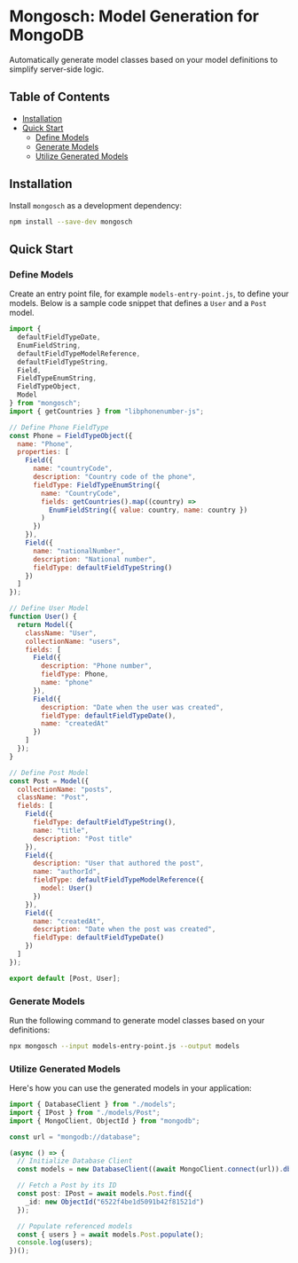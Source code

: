 # Mongosch: Model Generation for MongoDB

Automatically generate model classes based on your model definitions to simplify server-side logic.

## Table of Contents

- [Installation](#installation)
- [Quick Start](#quick-start)
  - [Define Models](#define-models)
  - [Generate Models](#generate-models)
  - [Utilize Generated Models](#utilize-generated-models)

## Installation

Install `mongosch` as a development dependency:

```bash
npm install --save-dev mongosch
```

## Quick Start

### Define Models

Create an entry point file, for example `models-entry-point.js`, to define your models. Below is a sample code snippet that defines a `User` and a `Post` model.

```js
import {
  defaultFieldTypeDate,
  EnumFieldString,
  defaultFieldTypeModelReference,
  defaultFieldTypeString,
  Field,
  FieldTypeEnumString,
  FieldTypeObject,
  Model
} from "mongosch";
import { getCountries } from "libphonenumber-js";

// Define Phone FieldType
const Phone = FieldTypeObject({
  name: "Phone",
  properties: [
    Field({
      name: "countryCode",
      description: "Country code of the phone",
      fieldType: FieldTypeEnumString({
        name: "CountryCode",
        fields: getCountries().map((country) =>
          EnumFieldString({ value: country, name: country })
        )
      })
    }),
    Field({
      name: "nationalNumber",
      description: "National number",
      fieldType: defaultFieldTypeString()
    })
  ]
});

// Define User Model
function User() {
  return Model({
    className: "User",
    collectionName: "users",
    fields: [
      Field({
        description: "Phone number",
        fieldType: Phone,
        name: "phone"
      }),
      Field({
        description: "Date when the user was created",
        fieldType: defaultFieldTypeDate(),
        name: "createdAt"
      })
    ]
  });
}

// Define Post Model
const Post = Model({
  collectionName: "posts",
  className: "Post",
  fields: [
    Field({
      fieldType: defaultFieldTypeString(),
      name: "title",
      description: "Post title"
    }),
    Field({
      description: "User that authored the post",
      name: "authorId",
      fieldType: defaultFieldTypeModelReference({
        model: User()
      })
    }),
    Field({
      name: "createdAt",
      description: "Date when the post was created",
      fieldType: defaultFieldTypeDate()
    })
  ]
});

export default [Post, User];
```

### Generate Models

Run the following command to generate model classes based on your definitions:

```bash
npx mongosch --input models-entry-point.js --output models
```

### Utilize Generated Models

Here's how you can use the generated models in your application:

```ts
import { DatabaseClient } from "./models";
import { IPost } from "./models/Post";
import { MongoClient, ObjectId } from "mongodb";

const url = "mongodb://database";

(async () => {
  // Initialize Database Client
  const models = new DatabaseClient((await MongoClient.connect(url)).db("app"));

  // Fetch a Post by its ID
  const post: IPost = await models.Post.find({
    _id: new ObjectId("6522f4be1d5091b42f81521d")
  });

  // Populate referenced models
  const { users } = await models.Post.populate();
  console.log(users);
})();
```
